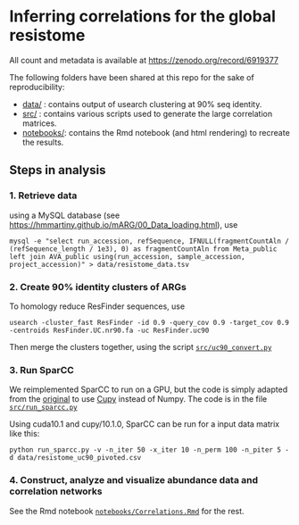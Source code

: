 # Inferring correlations for the global resistome

All count and metadata is available at https://zenodo.org/record/6919377 

The following folders have been shared at this repo for the sake of reproducibility:
* [data/](data/) : contains output of usearch clustering at 90% seq identity.
* [src/](src/) : contains various scripts used to generate the large correlation matrices.
* [notebooks/](notebooks/): contains the Rmd notebook (and html rendering) to recreate the results.

## Steps in analysis
### 1. Retrieve data
using a MySQL database (see https://hmmartiny.github.io/mARG/00_Data_loading.html), use
```{bash}
mysql -e "select run_accession, refSequence, IFNULL(fragmentCountAln / (refSequence_length / 1e3), 0) as fragmentCountAln from Meta_public left join AVA_public using(run_accession, sample_accession, project_accession)" > data/resistome_data.tsv
```

### 2. Create 90% identity clusters of ARGs 
To homology reduce ResFinder sequences, use
```{bash}
usearch -cluster_fast ResFinder -id 0.9 -query_cov 0.9 -target_cov 0.9 -centroids ResFinder.UC.nr90.fa -uc ResFinder.uc90
```
Then merge the clusters together, using the script [`src/uc90_convert.py`](src/uc90_convert.py)

### 3. Run SparCC
We reimplemented SparCC to run on a GPU, but the code is simply adapted from the [original](https://github.com/bio-developer/sparcc/) to use [Cupy](https://cupy.dev/) instead of Numpy. The code is in the file [`src/run_sparcc.py`](src/run_sparcc.py)

Using cuda10.1 and cupy/10.1.0, SparCC can be run for a input data matrix like this:
```{bash}
python run_sparcc.py -v -n_iter 50 -x_iter 10 -n_perm 100 -n_piter 5 -d data/resistome_uc90_pivoted.csv
```

### 4. Construct, analyze and visualize abundance data and correlation networks
See the Rmd notebook [`notebooks/Correlations.Rmd`](notebooks/Correlations.Rmd) for the rest. 